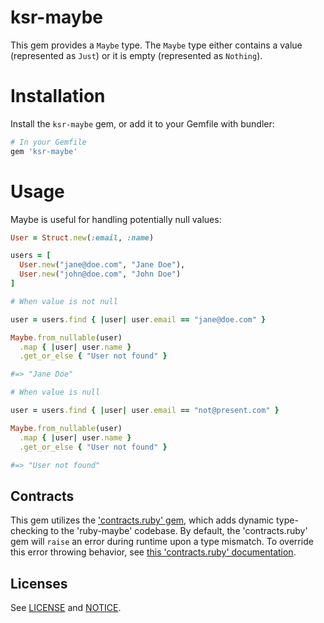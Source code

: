 # ksr-maybe

This gem provides a `Maybe` type. The `Maybe` type either contains a value
(represented as `Just`) or it is empty (represented as `Nothing`).

# Installation

Install the `ksr-maybe` gem, or add it to your Gemfile with bundler:

```ruby
# In your Gemfile
gem 'ksr-maybe'
```

# Usage

Maybe is useful for handling potentially null values:

```ruby
User = Struct.new(:email, :name)

users = [
  User.new("jane@doe.com", "Jane Doe"),
  User.new("john@doe.com", "John Doe")
]

# When value is not null

user = users.find { |user| user.email == "jane@doe.com" }

Maybe.from_nullable(user)
  .map { |user| user.name }
  .get_or_else { "User not found" }

#=> "Jane Doe"

# When value is null

user = users.find { |user| user.email == "not@present.com" }

Maybe.from_nullable(user)
  .map { |user| user.name }
  .get_or_else { "User not found" }

#=> "User not found"
```

## Contracts

This gem utilizes the ['contracts.ruby' gem][contracts], which adds dynamic type-checking to the 'ruby-maybe' codebase. By default, the 'contracts.ruby' gem will `raise` an error during runtime upon a type mismatch. To override this error throwing behavior, see [this 'contracts.ruby' documentation][contracts-override].

## Licenses

See [LICENSE](./LICENSE) and [NOTICE](./NOTICE.md).

[contracts]: http://egonschiele.github.io/contracts.ruby/
[contracts-override]: https://github.com/egonSchiele/contracts.ruby/blob/master/TUTORIAL.md#failure-callbacks
